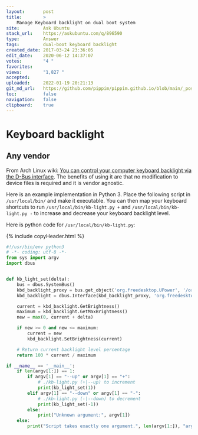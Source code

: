 ```yaml
---
layout:       post
title:        >
    Manage Keyboard backlight on dual boot system
site:         Ask Ubuntu
stack_url:    https://askubuntu.com/q/896590
type:         Answer
tags:         dual-boot keyboard backlight
created_date: 2017-03-24 23:36:05
edit_date:    2020-06-12 14:37:07
votes:        "4 "
favorites:    
views:        "1,827 "
accepted:     
uploaded:     2022-01-19 20:21:13
git_md_url:   https://github.com/pippim/pippim.github.io/blob/main/_posts/2017/2017-03-24-Manage-Keyboard-backlight-on-dual-boot-system.md
toc:          false
navigation:   false
clipboard:    true
---
```


# Keyboard backlight

## Any vendor

From Arch Linux wiki: [You can control your computer keyboard backlight via the D-Bus interface][1]. The benefits of using it are that no modification to device files is required and it is vendor agnostic.

Here is an example implementation in Python 3. Place the following script in  `/usr/local/bin/` and make it executable. You can then map your keyboard shortcuts to run `/usr/local/bin/kb-light.py +` and `/usr/local/bin/kb-light.py -` to increase and decrease your keyboard backlight level.

Here is python code for `/usr/local/bin/kb-light.py`:




{% include copyHeader.html %}
``` python
#!/usr/bin/env python3
# -*- coding: utf-8 -*-    
from sys import argv
import dbus


def kb_light_set(delta):
    bus = dbus.SystemBus()
    kbd_backlight_proxy = bus.get_object('org.freedesktop.UPower', '/org/freedesktop/UPower/KbdBacklight')
    kbd_backlight = dbus.Interface(kbd_backlight_proxy, 'org.freedesktop.UPower.KbdBacklight')

    current = kbd_backlight.GetBrightness()
    maximum = kbd_backlight.GetMaxBrightness()
    new = max(0, current + delta)

    if new >= 0 and new <= maximum:
        current = new
        kbd_backlight.SetBrightness(current)

    # Return current backlight level percentage
    return 100 * current / maximum

if __name__ == '__main__':
    if len(argv[1:]) == 1:
        if argv[1] == "--up" or argv[1] == "+":
            # ./kb-light.py (+|--up) to increment
            print(kb_light_set(1))
        elif argv[1] == "--down" or argv[1] == "-":
            # ./kb-light.py (-|--down) to decrement
            print(kb_light_set(-1))
        else:
            print("Unknown argument:", argv[1])
    else:
        print("Script takes exactly one argument.", len(argv[1:]), "arguments provided.")
```


  [1]: https://wiki.archlinux.org/index.php/Keyboard_backlight
